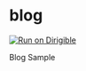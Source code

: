 blog
====

[![Run on Dirigible](https://img.shields.io/badge/run%20on-dirigible-blue.svg)](http://dirigible.eclipse.org/services/ui/anonymous.html?git=https://github.com/dirigible-io/blog.git)

Blog Sample
